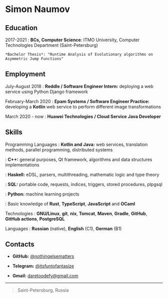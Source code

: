 Simon Naumov
============

Education
---------

2017-2021
:   **BCs, Computer Science**: ITMO University, Computer Technologies Department (Saint-Petersburg)

    *Bachelor Thesis*: "Runtime Analysis of Evolutionary algorithms on Asymmetric Jump Functions"

Employment
----------

July-August 2018
: **Reddle / Software Engineer Intern:** deploying a web service using Python Django framework

February-March 2020
: **Epam Systems / Software Engineer Practice:** developing a **Kotlin** web service to perform different image transformations

March 2020 - now
: **Huawei Technologies / Cloud Service Java Developer**

Skills
------

Programming Languages
:   **Kotlin and Java:** web services, translation methods, parallel programming, distributed systems

:   **C++:** general purposes, Qt framework, algorithms and data structures implementations

:   **Haskell:** eDSL, parsers, multithreading, mathematic logic and type theory

:   **SQL:** portable code, requests, indices, triggers, stored procedures, plpgsql

:   **Python:** machine learning projects

:   Basic knowledge of **Rust**, **TypeScript**, **JavaScript** and **OCaml**

Technologies
:   **GNU/Linux**, **git**, **nix**, **Tomcat**, **Maven**, **Gradle**, **GitHub**, **GitHub actions**, **PostgreSQL**

Languages
:   **Russian** (native), **English** (C1), **German** (B1)

Contacts
--------

* **GitHub:** [\@nothingelsematters](https://github.com/nothingelsematters)

* **Telegram:** [\@itsfuntofantasize](https://t.me/itsfuntofantasize)

* **Gmail:** [daretoodefy@gmail.com](mailto:daretoodefy@gmail.com)

----

> Saint-Petersburg, Russia
